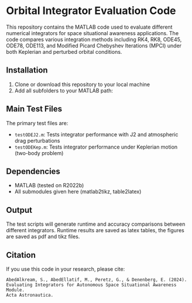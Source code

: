 # Orbital Integrator Evaluation Code

This repository contains the MATLAB code used to evaluate different numerical integrators for space situational awareness applications. The code compares various integration methods including RK4, RK8, ODE45, ODE78, ODE113, and Modified Picard Chebyshev Iterations (MPCI) under both Keplerian and perturbed orbital conditions.

## Installation

1. Clone or download this repository to your local machine
2. Add all subfolders to your MATLAB path:


## Main Test Files

The primary test files are:

- `testODEJ2.m`: Tests integrator performance with J2 and atmospheric drag perturbations
- `testODEKep.m`: Tests integrator performance under Keplerian motion (two-body problem)


## Dependencies

- MATLAB (tested on R2022b)
- All submodules given here (matlab2tikz, table2latex)


## Output

The test scripts will generate runtime and accuracy comparisons between different integrators. Runtime results are saved as latex tables, the figures are saved as pdf and tikz files.

## Citation

If you use this code in your research, please cite:
```
AbedAlkream, S., AbedEllatif, M., Peretz, G., & Denenberg, E. (2024). 
Evaluating Integrators for Autonomous Space Situational Awareness Module. 
Acta Astronautica.
```